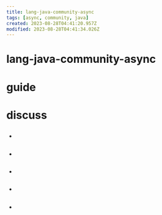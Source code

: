 ```yaml
---
title: lang-java-community-async
tags: [async, community, java]
created: 2023-08-28T04:41:20.957Z
modified: 2023-08-28T04:41:34.026Z
---
```


# lang-java-community-async

# guide

# discuss
- ## 

- ## 

- ## 

- ## 

- ## 

